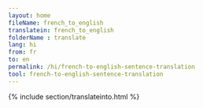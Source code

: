 ```yaml
---
layout: home
fileName: french_to_english
translatein: french_to_english
folderName : translate
lang: hi
from: fr
to: en
permalink: /hi/french-to-english-sentence-translation
tool: french-to-english-sentence-translation
---
```

{% include section/translateinto.html %}